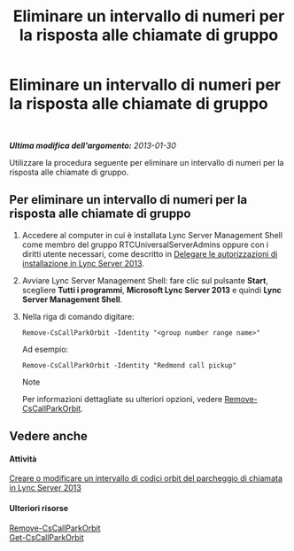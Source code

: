 ﻿---
title: Eliminare un intervallo di numeri per la risposta alle chiamate di gruppo
TOCTitle: Eliminare un intervallo di numeri per la risposta alle chiamate di gruppo
ms:assetid: 521891f3-7a5d-45de-92dc-d57025453159
ms:mtpsurl: https://technet.microsoft.com/it-it/library/JJ945629(v=OCS.15)
ms:contentKeyID: 52062151
ms.date: 08/24/2015
mtps_version: v=OCS.15
ms.translationtype: HT
---

# Eliminare un intervallo di numeri per la risposta alle chiamate di gruppo

 

_**Ultima modifica dell'argomento:** 2013-01-30_

Utilizzare la procedura seguente per eliminare un intervallo di numeri per la risposta alle chiamate di gruppo.

## Per eliminare un intervallo di numeri per la risposta alle chiamate di gruppo

1.  Accedere al computer in cui è installata Lync Server Management Shell come membro del gruppo RTCUniversalServerAdmins oppure con i diritti utente necessari, come descritto in [Delegare le autorizzazioni di installazione in Lync Server 2013](lync-server-2013-delegate-setup-permissions.md).

2.  Avviare Lync Server Management Shell: fare clic sul pulsante **Start**, scegliere **Tutti i programmi**, **Microsoft Lync Server 2013** e quindi **Lync Server Management Shell**.

3.  Nella riga di comando digitare:
    
        Remove-CsCallParkOrbit -Identity "<group number range name>" 
    
    Ad esempio:
    
        Remove-CsCallParkOrbit -Identity "Redmond call pickup"
    

    > [!NOTE]
    > Per informazioni dettagliate su ulteriori opzioni, vedere <A href="https://docs.microsoft.com/en-us/powershell/module/skype/Remove-CsCallParkOrbit">Remove-CsCallParkOrbit</A>.



## Vedere anche

#### Attività

[Creare o modificare un intervallo di codici orbit del parcheggio di chiamata in Lync Server 2013](lync-server-2013-create-or-modify-a-call-park-orbit-range.md)  

#### Ulteriori risorse

[Remove-CsCallParkOrbit](https://docs.microsoft.com/en-us/powershell/module/skype/Remove-CsCallParkOrbit)  
[Get-CsCallParkOrbit](https://docs.microsoft.com/en-us/powershell/module/skype/Get-CsCallParkOrbit)

